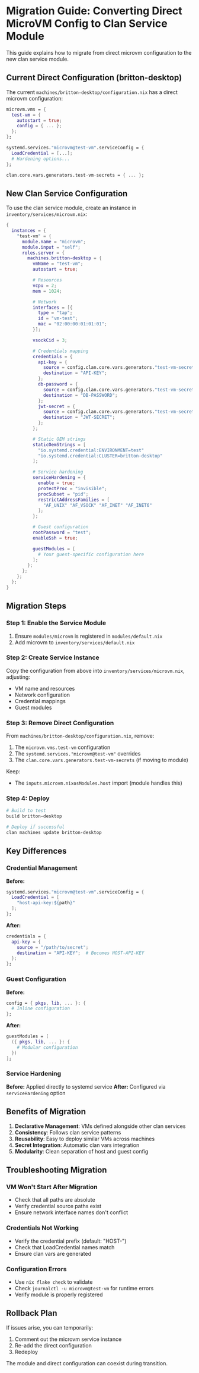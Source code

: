# Migration Guide: Converting Direct MicroVM Config to Clan Service Module

This guide explains how to migrate from direct microvm configuration to the new clan service module.

## Current Direct Configuration (britton-desktop)

The current `machines/britton-desktop/configuration.nix` has a direct microvm configuration:

```nix
microvm.vms = {
  test-vm = {
    autostart = true;
    config = { ... };
  };
};

systemd.services."microvm@test-vm".serviceConfig = {
  LoadCredential = [...];
  # Hardening options...
};

clan.core.vars.generators.test-vm-secrets = { ... };
```

## New Clan Service Configuration

To use the clan service module, create an instance in `inventory/services/microvm.nix`:

```nix
{
  instances = {
    "test-vm" = {
      module.name = "microvm";
      module.input = "self";
      roles.server = {
        machines.britton-desktop = {
          vmName = "test-vm";
          autostart = true;

          # Resources
          vcpu = 2;
          mem = 1024;

          # Network
          interfaces = [{
            type = "tap";
            id = "vm-test";
            mac = "02:00:00:01:01:01";
          }];

          vsockCid = 3;

          # Credentials mapping
          credentials = {
            api-key = {
              source = config.clan.core.vars.generators."test-vm-secrets".files."api-key".path;
              destination = "API-KEY";
            };
            db-password = {
              source = config.clan.core.vars.generators."test-vm-secrets".files."db-password".path;
              destination = "DB-PASSWORD";
            };
            jwt-secret = {
              source = config.clan.core.vars.generators."test-vm-secrets".files."jwt-secret".path;
              destination = "JWT-SECRET";
            };
          };

          # Static OEM strings
          staticOemStrings = [
            "io.systemd.credential:ENVIRONMENT=test"
            "io.systemd.credential:CLUSTER=britton-desktop"
          ];

          # Service hardening
          serviceHardening = {
            enable = true;
            protectProc = "invisible";
            procSubset = "pid";
            restrictAddressFamilies = [
              "AF_UNIX" "AF_VSOCK" "AF_INET" "AF_INET6"
            ];
          };

          # Guest configuration
          rootPassword = "test";
          enableSsh = true;

          guestModules = [
            # Your guest-specific configuration here
          ];
        };
      };
    };
  };
}
```

## Migration Steps

### Step 1: Enable the Service Module

1. Ensure `modules/microvm` is registered in `modules/default.nix`
2. Add microvm to `inventory/services/default.nix`

### Step 2: Create Service Instance

Copy the configuration from above into `inventory/services/microvm.nix`, adjusting:

- VM name and resources
- Network configuration
- Credential mappings
- Guest modules

### Step 3: Remove Direct Configuration

From `machines/britton-desktop/configuration.nix`, remove:

1. The `microvm.vms.test-vm` configuration
2. The `systemd.services."microvm@test-vm"` overrides
3. The `clan.core.vars.generators.test-vm-secrets` (if moving to module)

Keep:
- The `inputs.microvm.nixosModules.host` import (module handles this)

### Step 4: Deploy

```bash
# Build to test
build britton-desktop

# Deploy if successful
clan machines update britton-desktop
```

## Key Differences

### Credential Management

**Before:**
```nix
systemd.services."microvm@test-vm".serviceConfig = {
  LoadCredential = [
    "host-api-key:${path}"
  ];
};
```

**After:**
```nix
credentials = {
  api-key = {
    source = "/path/to/secret";
    destination = "API-KEY";  # Becomes HOST-API-KEY
  };
};
```

### Guest Configuration

**Before:**
```nix
config = { pkgs, lib, ... }: {
  # Inline configuration
};
```

**After:**
```nix
guestModules = [
  ({ pkgs, lib, ... }: {
    # Modular configuration
  })
];
```

### Service Hardening

**Before:** Applied directly to systemd service
**After:** Configured via `serviceHardening` option

## Benefits of Migration

1. **Declarative Management**: VMs defined alongside other clan services
2. **Consistency**: Follows clan service patterns
3. **Reusability**: Easy to deploy similar VMs across machines
4. **Secret Integration**: Automatic clan vars integration
5. **Modularity**: Clean separation of host and guest config

## Troubleshooting Migration

### VM Won't Start After Migration

- Check that all paths are absolute
- Verify credential source paths exist
- Ensure network interface names don't conflict

### Credentials Not Working

- Verify the credential prefix (default: "HOST-")
- Check that LoadCredential names match
- Ensure clan vars are generated

### Configuration Errors

- Use `nix flake check` to validate
- Check `journalctl -u microvm@test-vm` for runtime errors
- Verify module is properly registered

## Rollback Plan

If issues arise, you can temporarily:

1. Comment out the microvm service instance
2. Re-add the direct configuration
3. Redeploy

The module and direct configuration can coexist during transition.